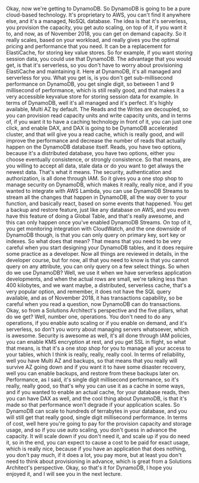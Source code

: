 
<v Instructor>Okay, now we're getting to DynamoDB.</v>
So DynamoDB is going to be
a pure cloud-based technology.
It's proprietary to AWS,
you can't find it anywhere else,
and it's a managed, NoSQL database.
The idea is that it's serverless,
you provision the capacity, you get auto scaling,
on top of it, if you want it to,
and now, as of November 2018,
you can get on demand capacity.
So it really scales,
based on your workload,
and really gives you the
optimal pricing and performance that you need.
It can be a replacement for ElastiCache,
for storing key value stores.
So for example, if you want storing session data,
you could use that DynamoDB.
The advantage that you would get,
is that it's serverless,
so you don't have to worry about
provisioning ElastiCache and maintaining it.
Here at DynamoDB, it's all managed
and serverless for you.
What you get is, is you don't get
sub-millisecond performance on DynamoDB,
you get single digit, so between
1 and 9 millisecond of performance,
which is still really good,
and that makes it a very accessible
keyvalue store for storing session data for example.
In terms of DynamoDB,
well it's all managed and it's perfect.
It's highly available, Multi AZ by default.
The Reads and the Writes are decoupled,
so you can provision read capacity units
and write capacity units,
and in terms of, if you want it
to have a caching technology in front of it,
you can just one click,
and enable DAX,
and DAX is going to be DynamoDB accelerated cluster,
and that will give you a read cache,
which is really good,
and will improve the performance
and decrease the number of reads that actually happen
on the DynamoDB database itself.
Reads, you have two options,
because it's a distributed database,
you have two options,
either you choose eventually consistence,
or strongly consistence.
So that means, are you willing to accept all data,
stale data or do you want to get
always the newest data.
That's what it means.
The security, authentication and authorization,
is all done through IAM.
So it gives you a one stop shop
to manage security on DynamoDB,
which makes it really, really nice,
and if you wanted to integrate with AWS Lambda,
you can use DynamoDB Streams
to stream all the changes that happen in DynamoDB,
all the way over to your function,
and basically react, based on some events that happened.
You get a backup and restore feature,
just like any database on AWS,
and you even have this feature
of doing a Global Table,
and that's really awesome,
and this can only happen once
you've enabled DynamoDB Streams.
On top of it, you get
monitoring integration with CloudWatch,
and the one downside of DynamoDB though,
is that you can only query on primary key,
sort key or indexes.
So what does that mean?
That means that you need to be very careful
when you start designing your DynamoDB tables,
and it does require some practice as a developer.
Now all things are reviewed in details,
in the developer course,
but for now, all that you need to know
is that you cannot query on any attribute,
you can only query on a few select things.
So when do we use DynamoDB?
Well, we use it when we have serverless
application developments,
and when the actual rows are small,
we're talking less than 400 kilobytes,
and we want maybe,
a distributed, serverless cache,
that's a very popular option,
and remember, it does not have
the SQL query available,
and as of November 2018,
it has transactions capability,
so be careful when you read a question,
now DynamoDB can do transactions.
Okay, so from a Solutions Architect's perspective
and the five pillars, what do we get?
Well, number one, operations.
You don't need to do any operations,
if you enable auto scaling
or if you enable on demand,
and it's serverless, so don't you worry
about managing servers whatsoever,
which is awesome.
Security is awesome as well,
it's all done through IAM policies,
you can enable KMS encryption at rest,
and you get SSL in flight,
so what that means,
is that it's a one stop shop
for you to manage all your access to your tables,
which I think is really, really, really cool.
In terms of reliability,
well you have Multi AZ and backups,
so that means that you really will survive
AZ going down and if you want it to have
some disaster recovery, well you can enable backups,
and restore from these backups later on.
Performance, as I said,
it's single digit millisecond performance,
so it's really, really good,
so that's why you can use it as a cache in some ways,
and if you wanted to enable an actual cache,
for your database reads,
then you can have DAX as well,
and the cool thing about DynamoDB,
is that it's made so that performance
won't degrade if your application scales.
So DynamoDB can scale to hundreds of terrabytes
in your database, and you will still get
that really good, single digit millisecond performance.
In terms of cost,
well here you're going to pay for the provision capacity
and storage usage,
and so if you use auto scaling,
you don't guess in advance the capacity.
It will scale down if you don't need it,
and scale up if you do need it,
so in the end, you can expect to cause
a cost to be paid for exact usage,
which is really nice,
because if you have an application
that does nothing, you don't pay much,
if it does a lot, you pay more,
but at least you don't need to think about
provisioning in advance, which is great
from a Solutions Architect's perspective.
Okay, so that's it for DynamoDB,
I hope you enjoyed it,
and I will see you in the next lecture.